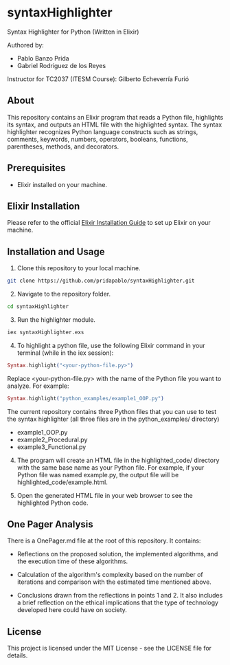 # syntaxHighlighter

Syntax Highlighter for Python (Written in Elixir)

Authored by:

- Pablo Banzo Prida
- Gabriel Rodriguez de los Reyes

Instructor for TC2037 (ITESM Course): Gilberto Echeverría Furió

## About

This repository contains an Elixir program that reads a Python file, highlights its syntax, and outputs an HTML file with the highlighted syntax. The syntax highlighter recognizes Python language constructs such as strings, comments, keywords, numbers, operators, booleans, functions, parentheses, methods, and decorators.

## Prerequisites

- Elixir installed on your machine.

## Elixir Installation

Please refer to the official [Elixir Installation Guide](https://elixir-lang.org/install.html) to set up Elixir on your machine.

## Installation and Usage

1. Clone this repository to your local machine.

```bash
git clone https://github.com/pridapablo/syntaxHighlighter.git
```

2. Navigate to the repository folder.

```bash
cd syntaxHighlighter
```

3. Run the highlighter module.

```bash
iex syntaxHighlighter.exs
```

4. To highlight a python file, use the following Elixir command in your terminal (while in the iex session):

```elixir
Syntax.highlight("<your-python-file.py>")
```

Replace <your-python-file.py> with the name of the Python file you want to analyze. For example:

```elixir
Syntax.highlight("python_examples/example1_OOP.py")
```

The current repository contains three Python files that you can use to test the syntax highlighter (all three files are in the python_examples/ directory)

- example1_OOP.py
- example2_Procedural.py
- example3_Functional.py

4. The program will create an HTML file in the highlighted_code/ directory with the same base name as your Python file. For example, if your Python file was named example.py, the output file will be highlighted_code/example.html.

5. Open the generated HTML file in your web browser to see the highlighted Python code.

## One Pager Analysis

There is a OnePager.md file at the root of this repository. It contains:

- Reflections on the proposed solution, the implemented algorithms, and the execution time of these algorithms.

- Calculation of the algorithm's complexity based on the number of iterations and comparison with the estimated time mentioned above.

- Conclusions drawn from the reflections in points 1 and 2. It also includes a brief reflection on the ethical implications that the type of technology developed here could have on society.

## License

This project is licensed under the MIT License - see the LICENSE file for details.
